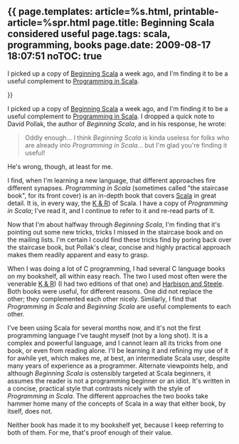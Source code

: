 {{
page.templates: article=%s.html, printable-article=%spr.html
page.title: Beginning Scala considered useful
page.tags: scala, programming, books
page.date: 2009-08-17 18:07:51
noTOC: true
---
I picked up a copy of [Beginning Scala][] a week ago, and I'm finding it to
be a useful complement to [Programming in Scala][].

[Beginning Scala]: http://apress.com/book/view/1430219890
[Programming in Scala]: http://www.artima.com/shop/programming_in_scala
}}

I picked up a copy of [Beginning Scala][] a week ago, and I'm finding it to
be a useful complement to [Programming in Scala][]. I dropped a quick note
to David Pollak, the author of *Beginning Scala*, and in his response, he
wrote:

> Oddly enough... I think *Beginning Scala* is kinda useless for
> folks who are already into *Programming in Scala*... but I'm glad
> you're finding it useful!

He's wrong, though, at least for me.

I find, when I'm learning a new language, that different approaches fire
different synapses. *Programming in Scala* (sometimes called "the staircase
book", for its front cover) is an in-depth book that covers [Scala][] in
great detail. It is, in every way, the [K & R][]) of Scala. I have a
copy of *Programming in Scala*; I've read it, and I continue to refer to it
and re-read parts of it.

Now that I'm about halfway through *Beginning Scala*, I'm finding
that it's pointing out some new tricks, tricks I missed in the
staircase book and on the mailing lists. I'm certain I could find
these tricks find by poring back over the staircase book, but
Pollak's clear, concise and highly practical approach makes them
readily apparent and easy to grasp.

When I was doing a lot of C programming, I had several C language books on
my bookshelf, all within easy reach. The two I used most often were the
venerable [K & R][]) (I had two editions of that one) and
[Harbison and Steele][]. Both books were useful, for different reasons. One
did not replace the other; they complemented each other nicely. Similarly,
I find that *Programming in Scala* and *Beginning Scala* are useful
complements to each other.

I've been using Scala for several months now, and it's not the
first programming language I've taught myself (not by a long shot).
It is a complex and powerful language, and I cannot learn all its
tricks from one book, or even from reading alone. I'll be learning
it and refining my use of it for awhile yet, which makes me, at
best, an intermediate Scala user, despite many years of experience
as a programmer. Alternate viewpoints help, and although
*Beginning Scala* is ostensibly targeted at Scala beginners, it
assumes the reader is not a programming beginner or an idiot. It's
written in a concise, practical style that contrasts nicely with
the style of *Programming in Scala*. The different approaches the
two books take hammer home many of the concepts of Scala in a way
that either book, by itself, does not.

Neither book has made it to my bookshelf yet, because I keep
referring to both of them. For me, that's proof enough of their
value.

[Scala]: http://www.scala-lang.org/
[K & R]: http://en.wikipedia.org/wiki/The_C_Programming_Language_(book)
[Harbison and Steele]: http://www.careferencemanual.com/
[Beginning Scala]: http://apress.com/book/view/1430219890
[Programming in Scala]: http://www.artima.com/shop/programming_in_scala
